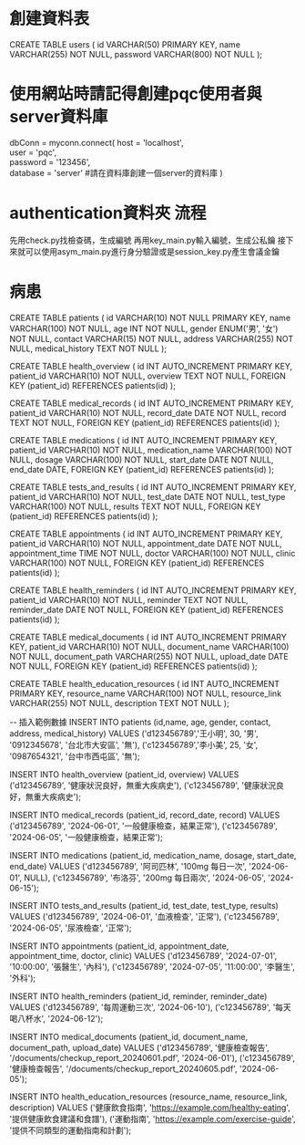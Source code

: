 # 創建資料表
CREATE TABLE users (
    id VARCHAR(50) PRIMARY KEY,
    name VARCHAR(255) NOT NULL,
    password VARCHAR(800) NOT NULL
);

# 使用網站時請記得創建pqc使用者與server資料庫
dbConn = myconn.connect(
    host = 'localhost',   
    user = 'pqc',         
    password = '123456',  
    database = 'server'   #請在資料庫創建一個server的資料庫
)

# authentication資料夾 流程
先用check.py找檢查碼，生成編號
再用key_main.py輸入編號，生成公私鑰
接下來就可以使用asym_main.py進行身分驗證或是session_key.py產生會議金鑰

# 病患

CREATE TABLE patients (
    id VARCHAR(10) NOT NULL PRIMARY KEY,
    name VARCHAR(100) NOT NULL,
    age INT NOT NULL,
    gender ENUM('男', '女') NOT NULL,
    contact VARCHAR(15) NOT NULL,
    address VARCHAR(255) NOT NULL,
    medical_history TEXT NOT NULL
);

CREATE TABLE health_overview (
    id INT AUTO_INCREMENT PRIMARY KEY,
    patient_id VARCHAR(10) NOT NULL,
    overview TEXT NOT NULL,
    FOREIGN KEY (patient_id) REFERENCES patients(id)
);

CREATE TABLE medical_records (
    id INT AUTO_INCREMENT PRIMARY KEY,
    patient_id VARCHAR(10) NOT NULL,
    record_date DATE NOT NULL,
    record TEXT NOT NULL,
    FOREIGN KEY (patient_id) REFERENCES patients(id)
);

CREATE TABLE medications (
    id INT AUTO_INCREMENT PRIMARY KEY,
    patient_id VARCHAR(10) NOT NULL,
    medication_name VARCHAR(100) NOT NULL,
    dosage VARCHAR(100) NOT NULL,
    start_date DATE NOT NULL,
    end_date DATE,
    FOREIGN KEY (patient_id) REFERENCES patients(id)
);

CREATE TABLE tests_and_results (
    id INT AUTO_INCREMENT PRIMARY KEY,
    patient_id VARCHAR(10) NOT NULL,
    test_date DATE NOT NULL,
    test_type VARCHAR(100) NOT NULL,
    results TEXT NOT NULL,
    FOREIGN KEY (patient_id) REFERENCES patients(id)
);

CREATE TABLE appointments (
    id INT AUTO_INCREMENT PRIMARY KEY,
    patient_id VARCHAR(10) NOT NULL,
    appointment_date DATE NOT NULL,
    appointment_time TIME NOT NULL,
    doctor VARCHAR(100) NOT NULL,
    clinic VARCHAR(100) NOT NULL,
    FOREIGN KEY (patient_id) REFERENCES patients(id)
);

CREATE TABLE health_reminders (
    id INT AUTO_INCREMENT PRIMARY KEY,
    patient_id VARCHAR(10) NOT NULL,
    reminder TEXT NOT NULL,
    reminder_date DATE NOT NULL,
    FOREIGN KEY (patient_id) REFERENCES patients(id)
);

CREATE TABLE medical_documents (
    id INT AUTO_INCREMENT PRIMARY KEY,
    patient_id VARCHAR(10) NOT NULL,
    document_name VARCHAR(100) NOT NULL,
    document_path VARCHAR(255) NOT NULL,
    upload_date DATE NOT NULL,
    FOREIGN KEY (patient_id) REFERENCES patients(id)
);

CREATE TABLE health_education_resources (
    id INT AUTO_INCREMENT PRIMARY KEY,
    resource_name VARCHAR(100) NOT NULL,
    resource_link VARCHAR(255) NOT NULL,
    description TEXT NOT NULL
);

-- 插入範例數據
INSERT INTO patients (id,name, age, gender, contact, address, medical_history) VALUES
('d123456789','王小明', 30, '男', '0912345678', '台北市大安區', '無'),
('c123456789','李小美', 25, '女', '0987654321', '台中市西屯區', '無');

INSERT INTO health_overview (patient_id, overview) VALUES
('d123456789', '健康狀況良好，無重大疾病史'),
('c123456789', '健康狀況良好，無重大疾病史');

INSERT INTO medical_records (patient_id, record_date, record) VALUES
('d123456789', '2024-06-01', '一般健康檢查，結果正常'),
('c123456789', '2024-06-05', '一般健康檢查，結果正常');

INSERT INTO medications (patient_id, medication_name, dosage, start_date, end_date) VALUES
('d123456789', '阿司匹林', '100mg 每日一次', '2024-06-01', NULL),
('c123456789', '布洛芬', '200mg 每日兩次', '2024-06-05', '2024-06-15');

INSERT INTO tests_and_results (patient_id, test_date, test_type, results) VALUES
('d123456789', '2024-06-01', '血液檢查', '正常'),
('c123456789', '2024-06-05', '尿液檢查', '正常');

INSERT INTO appointments (patient_id, appointment_date, appointment_time, doctor, clinic) VALUES
('d123456789', '2024-07-01', '10:00:00', '張醫生', '內科'),
('c123456789', '2024-07-05', '11:00:00', '李醫生', '外科');

INSERT INTO health_reminders (patient_id, reminder, reminder_date) VALUES
('d123456789', '每周運動三次', '2024-06-10'),
('c123456789', '每天喝八杯水', '2024-06-12');

INSERT INTO medical_documents (patient_id, document_name, document_path, upload_date) VALUES
('d123456789', '健康檢查報告', '/documents/checkup_report_20240601.pdf', '2024-06-01'),
('c123456789', '健康檢查報告', '/documents/checkup_report_20240605.pdf', '2024-06-05');

INSERT INTO health_education_resources (resource_name, resource_link, description) VALUES
('健康飲食指南', 'https://example.com/healthy-eating', '提供健康飲食建議和食譜'),
('運動指南', 'https://example.com/exercise-guide', '提供不同類型的運動指南和計劃');
